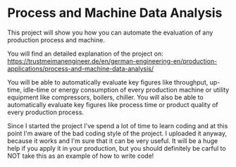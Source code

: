 # Process and Machine Data Analysis

This project will show you how you can automate the evaluation of any production process and machine.

You will find an detailed explanation of the project on:
https://trustmeimanengineer.de/en/german-engineering-en/production-applications/process-and-machine-data-analysis/ 

You will be able to automatically evaluate key figures like throughput, up-time, idle-time or energy consumption of every production machine or utility equipment like compressors, boilers, chiller.
You will also be able to automatically evaluate key figures like process time or product quality of every production process.

Since I started the project I've spend a lot of time to learn coding and at this point I'm aware of the bad coding style of the project.
I uploaded it anyway, because it works and I'm sure that it can be very useful.
It will be a huge help if you apply it in your production, but you should definitely be carful to NOT take this as an example of how to write code!
